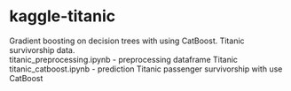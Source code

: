 # kaggle-titanic
 Gradient boosting on decision trees with using CatBoost. Titanic survivorship data.  
 titanic_preprocessing.ipynb - preprocessing dataframe Titanic  
 titanic_catboost.ipynb - prediction Titanic passenger survivorship with use CatBoost
